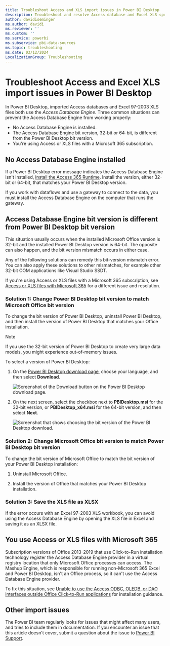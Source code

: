 ```yaml
---
title: Troubleshoot Access and XLS import issues in Power BI Desktop
description: Troubleshoot and resolve Access database and Excel XLS spreadsheet import issues in Power BI Desktop and Power Query Editor.
author: davidiseminger
ms.author: davidi
ms.reviewer: ''
ms.custom: ''
ms.service: powerbi
ms.subservice: pbi-data-sources
ms.topic: troubleshooting
ms.date: 03/12/2024
LocalizationGroup: Troubleshooting
---
```

# Troubleshoot Access and Excel XLS import issues in Power BI Desktop

In Power BI Desktop, imported Access databases and Excel 97-2003 XLS files both use the *Access Database Engine*. Three common situations can prevent the Access Database Engine from working properly:

- No Access Database Engine is installed.
- The Access Database Engine bit version, 32-bit or 64-bit, is different from the Power BI Desktop bit version.
- You're using Access or XLS files with a Microsoft 365 subscription.

<a name="situation-1-no-access-database-engine-is-installed"></a>
## No Access Database Engine installed

If a Power BI Desktop error message indicates the Access Database Engine isn't installed, [install the Access 365 Runtime](https://support.microsoft.com/office/download-and-install-microsoft-365-access-runtime-185c5a32-8ba9-491e-ac76-91cbe3ea09c9). Install the version, either 32-bit or 64-bit, that matches your Power BI Desktop version.

If you work with dataflows and use a gateway to connect to the data, you must install the Access Database Engine on the computer that runs the gateway.

<a name="situation-2-the-access-database-engine-bit-version-32-bit-or-64-bit-is-different-from-your-power-bi-desktop-bit-version"></a>
## Access Database Engine bit version is different from Power BI Desktop bit version

This situation usually occurs when the installed Microsoft Office version is 32-bit and the installed Power BI Desktop version is 64-bit. The opposite can also happen, and the bit version mismatch occurs in either case.

Any of the following solutions can remedy this bit-version mismatch error. You can also apply these solutions to other mismatches, for example other 32-bit COM applications like Visual Studio SSDT.

If you're using Access or XLS files with a Microsoft 365 subscription, see [Access or XLS files with Microsoft 365](#situation-3-trouble-using-access-or-xls-files-with-a-microsoft-365-subscription) for a different issue and resolution.

### Solution 1: Change Power BI Desktop bit version to match Microsoft Office bit version

To change the bit version of Power BI Desktop, uninstall Power BI Desktop, and then install the version of Power BI Desktop that matches your Office installation.

>[!NOTE]
>If you use the 32-bit version of Power BI Desktop to create very large data models, you might experience out-of-memory issues.

To select a version of Power BI Desktop:

1. On the [Power BI Desktop download page](https://www.microsoft.com/download/details.aspx?id=58494), choose your language, and then select **Download**.
   
   ![Screenshot of the Download button on the Power BI Desktop download page.](media/desktop-access-database-errors/desktop-access-errors-1.png)
   
1. On the next screen, select the checkbox next to **PBIDesktop.msi** for the 32-bit version, or **PBIDesktop_x64.msi** for the 64-bit version, and then select **Next**.

   ![Screenshot that shows choosing the bit version of the Power BI Desktop download.](media/desktop-access-database-errors/desktop-access-errors-2.png)

### Solution 2: Change Microsoft Office bit version to match Power BI Desktop bit version

To change the bit version of Microsoft Office to match the bit version of your Power BI Desktop installation:

1. Uninstall Microsoft Office.

2. Install the version of Office that matches your Power BI Desktop installation.

### Solution 3: Save the XLS file as XLSX

If the error occurs with an Excel 97-2003 XLS workbook, you can avoid using the Access Database Engine by opening the XLS file in Excel and saving it as an XLSX file.

<a name="situation-3-trouble-using-access-or-xls-files-with-a-microsoft-365-subscription"></a>
## You use Access or XLS files with Microsoft 365

Subscription versions of Office 2013-2019 that use Click-to-Run installation technology register the Access Database Engine provider in a virtual registry location that only Microsoft Office processes can access. The Mashup Engine, which is responsible for running non-Microsoft 365 Excel and Power BI Desktop, isn't an Office process, so it can't use the Access Database Engine provider.

To fix this situation, see [Unable to use the Access ODBC, OLEDB, or DAO interfaces outside Office Click-to-Run applications](https://learn.microsoft.com/office/troubleshoot/access/cannot-use-odbc-or-oledb) for installation guidance.

## Other import issues

The Power BI team regularly looks for issues that might affect many users, and tries to include them in documentation. If you encounter an issue that this article doesn't cover, submit a question about the issue to [Power BI Support](https://powerbi.microsoft.com/support).

